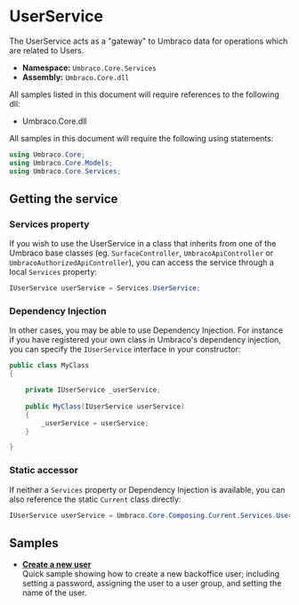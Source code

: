 # UserService

The UserService acts as a "gateway" to Umbraco data for operations which are related to Users.

 * **Namespace:** `Umbraco.Core.Services`
 * **Assembly:** `Umbraco.Core.dll`

All samples listed in this document will require references to the following dll:

* Umbraco.Core.dll

All samples in this document will require the following using statements:

```csharp
using Umbraco.Core;
using Umbraco.Core.Models;
using Umbraco.Core.Services;
```

## Getting the service

### Services property

If you wish to use the UserService in a class that inherits from one of the Umbraco base classes (eg. `SurfaceController`, `UmbracoApiController` or `UmbracoAuthorizedApiController`), you can access the service through a local `Services` property:

```csharp
IUserService userService = Services.UserService;
```

### Dependency Injection

In other cases, you may be able to use Dependency Injection. For instance if you have registered your own class in Umbraco's dependency injection, you can specify the `IUserService` interface in your constructor:

```csharp
public class MyClass
{

    private IUserService _userService;
    
    public MyClass(IUserService userService)
    {
        _userService = userService;
    }

}
```

### Static accessor

If neither a `Services` property or Dependency Injection is available, you can also reference the static `Current` class directly:

```csharp
IUserService userService = Umbraco.Core.Composing.Current.Services.UserService;
```


## Samples

* [**Create a new user**](create-a-new-user.md)<br />Quick sample showing how to create a new backoffice user; including setting a password, assigning the user to a user group, and setting the name of the user.
